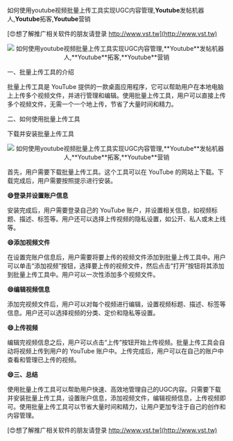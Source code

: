如何使用youtube视频批量上传工具实现UGC内容管理,**Youtube**发帖机器人,**Youtube**拓客,**Youtube**营销

[😍想了解推广相关软件的朋友请登录 http://www.vst.tw](http://www.vst.tw)

 <center><img src="https://vst.tw/MP4/tuiguang/png/6.png" alt="如何使用youtube视频批量上传工具实现UGC内容管理,**Youtube**发帖机器人,**Youtube**拓客,**Youtube**营销"></center>

一、批量上传工具的介绍

批量上传工具是 YouTube 提供的一款桌面应用程序，它可以帮助用户在本地电脑上上传多个视频文件，并进行管理和编辑。使用批量上传工具，用户可以直接上传多个视频文件，无需一个一个地上传，节省了大量时间和精力。

二、如何使用批量上传工具

下载并安装批量上传工具

 <center><img src="https://vst.tw/MP4/tuiguang/png/2.png" alt="如何使用youtube视频批量上传工具实现UGC内容管理,**Youtube**发帖机器人,**Youtube**拓客,**Youtube**营销"></center>

首先，用户需要下载批量上传工具。这个工具可以在 YouTube 的网站上下载。下载完成后，用户需要按照提示进行安装。

**😄登录并设置账户信息**

安装完成后，用户需要登录自己的 YouTube 账户，并设置相关信息，如视频标题、描述、标签等。用户还可以选择上传视频的隐私设置，如公开、私人或未上线等。

**😄添加视频文件**

在设置完账户信息后，用户需要将要上传的视频文件添加到批量上传工具中。用户可以单击“添加视频”按钮，选择要上传的视频文件，然后点击“打开”按钮将其添加到批量上传工具中。用户可以一次性添加多个视频文件。

**😄编辑视频信息**

添加完视频文件后，用户可以对每个视频进行编辑，设置视频标题、描述、标签等信息。用户还可以选择视频的分类、定价和隐私等设置。

**😄上传视频**

编辑完视频信息之后，用户可以点击“上传”按钮开始上传视频。批量上传工具会自动将视频上传到用户的 YouTube 账户中。上传完成后，用户可以在自己的账户中查看和管理已上传的视频。

**😄三、总结**

使用批量上传工具可以帮助用户快速、高效地管理自己的UGC内容。只需要下载并安装批量上传工具，设置账户信息，添加视频文件，编辑视频信息，上传视频即可。使用批量上传工具可以节省大量时间和精力，让用户更加专注于自己的创作和内容管理。

[😍想了解推广相关软件的朋友请登录 http://www.vst.tw](http://www.vst.tw)



